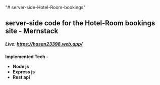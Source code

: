 "# server-side-Hotel-Room-bookings" 
<h2>server-side code for the Hotel-Room bookings site - Mernstack</h2>
<h5>Live: <a href='https://hasan23398.web.app/' target="_blank">https://hasan23398.web.app/</a></h5>

<h4>Implemented Tech -  <ul> <li>Node js</li> <li>Express js</li> <li>Rest api</li>
